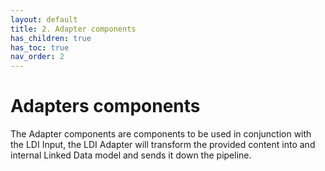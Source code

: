 ```yaml
---
layout: default
title: 2. Adapter components
has_children: true
has_toc: true
nav_order: 2
---
```


# Adapters components

The Adapter components are components to be used in conjunction with the LDI Input, the LDI Adapter will transform the provided content into and internal Linked Data model and sends it down the pipeline.
